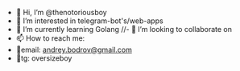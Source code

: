 - 👋 Hi, I’m @thenotoriousboy
- 👀 I’m interested in telegram-bot's/web-apps
- 🌱 I’m currently learning Golang
//- 💞️ I’m looking to collaborate on 
- 📫 How to reach me:
- 📧email: andrey.bodrov@gmail.com
- 📲tg: oversizeboy

<!---
thenotoriousboy/thenotoriousboy is a ✨ special ✨ repository because its `README.md` (this file) appears on your GitHub profile.
You can click the Preview link to take a look at your changes.
--->
